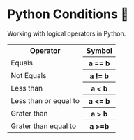 # Python Conditions :snake:

Working with logical operators in Python.

<table>
  <tbody>
    <tr><th>Operator</th><th>Symbol</th></tr>
    <tr><td>Equals</td><th>a == b</th></tr>
    <tr><td>Not Equals</td><th> a != b</th></tr>
    <tr><td>Less than</td><th>a < b</th></tr>
    <tr><td>Less than or equal to</td><th>a <= b</th></tr>
    <tr><td>Grater than</td><th>a > b</th></tr>
    <tr><td>Grater than equal to</td><th>a >=b</th></tr>
  </tbody>
</table>
